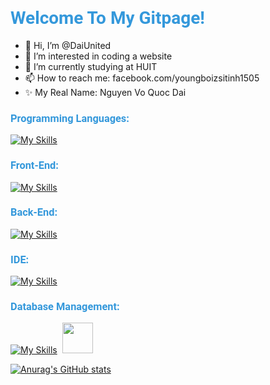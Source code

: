 <h1 style="font-family: 'Roboto', sans-serif; color: #3498db;">Welcome To My Gitpage!</h1>

- 👋 Hi, I’m @DaiUnited
- 👀 I’m interested in coding a website
- 🌱 I’m currently studying at HUIT
- 📫 How to reach me: facebook.com/youngboizsitinh1505
- ✨ My Real Name: Nguyen Vo Quoc Dai
<h3 style="font-family: 'Roboto', sans-serif; color: #3498db;">Programming Languages:</h3>

[![My Skills](https://skillicons.dev/icons?i=java,cs,js&theme=light)](https://skillicons.dev)

<h3 style="font-family: 'Roboto', sans-serif; color: #3498db;">Front-End:</h3>

[![My Skills](https://skillicons.dev/icons?i=js,html,css,bootstrap,jquery&theme=light)](https://skillicons.dev)

<h3 style="font-family: 'Roboto', sans-serif; color: #3498db;">Back-End:</h3>

[![My Skills](https://skillicons.dev/icons?i=spring,dotnet,hibernate&theme=light)](https://skillicons.dev)

<h3 style="font-family: 'Roboto', sans-serif; color: #3498db;">IDE:</h3>

[![My Skills](https://skillicons.dev/icons?i=git,github,idea,visualstudio,vscode)](https://skillicons.dev)

<h3 style="font-family: 'Roboto', sans-serif; color: #3498db;">Database Management:</h3>

[![My Skills](https://skillicons.dev/icons?i=mysql,mongodb&theme=light)](https://skillicons.dev)  <img src="https://github.com/user-attachments/assets/7e23bcae-1b0a-45eb-be65-d8d65a8d9c35" width="49" height="49">

[![Anurag's GitHub stats](https://github-readme-stats.vercel.app/api?username=anuraghazra)](https://github.com/DaiUnited/github-readme-stats)

<!---
DaiUnited/DaiUnited is a ✨ special ✨ repository because its `README.md` (this file) appears on your GitHub profile.
You can click the Preview link to take a look at your changes.
--->
